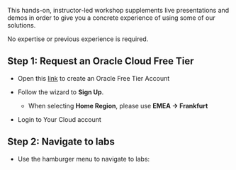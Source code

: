This hands-on, instructor-led workshop supplements live presentations and demos
in order to give you a concrete experience of using some of our solutions.

No expertise or previous experience is required.

## Step 1: Request an Oracle Cloud Free Tier

- Open this [link](https://myservices.us.oraclecloud.com/mycloud/signup?sourceType=:eng:eo:ie::RC_EMMK190614P00070:Labsteps) to create an Oracle Free Tier Account

- Follow the wizard to **Sign Up**.

  - When selecting **Home Region**, please use **EMEA -\> Frankfurt**

- Login to Your Cloud account

##  Step 2: Navigate to labs

- Use the hamburger menu to navigate to labs:
